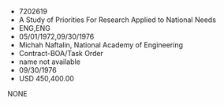 * 7202619
* A Study of Priorities For Research Applied to National Needs
* ENG,ENG
* 05/01/1972,09/30/1976
* Michah Naftalin, National Academy of Engineering
* Contract-BOA/Task Order
*   name not available
* 09/30/1976
* USD 450,400.00

NONE